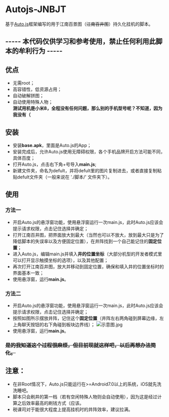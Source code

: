 # Autojs-JNBJT
基于[Auto.js](https://hyb1996.github.io/AutoJs-Docs/#/)框架编写的用于江南百景图（~~江南百井图~~）持久化挂机的脚本。  

## ----- 本代码仅供学习和参考使用，禁止任何利用此脚本的牟利行为 -----

## 优点
+ 无需root；  
+ 高容错性，低资源占用；  
+ 自动破解拼图；  
+ 自动使用特殊人物；  
**测试用机是小米8，全程没有任何问题，那么别的手机型号呢？不知道，因为我没有（**  


## 安装
+ 安装**base.apk**，里面是Auto.js的App；
+ 安装完成后，允许Auto.js使用无障碍权限，各个手机品牌开启方法可能不同，具体百度；
+ 打开Auto.js，点击右下角+号导入**main.js**;
+ 新建文件夹，命名为defult，并将defult里的图片复制进去，或者直接复制粘贴defult文件夹（一般来说在 './脚本/' 文件夹下）。

## 使用
### 方法一
+ 开启Auto.js的悬浮窗功能，使用悬浮窗运行一次main.js，此时Auto.js应该会提示请求权限，点击记住选择并确定；
+ 打开江南百井图，把界面放大到最大（当然也可以不放大，放到最大只是为了降低脚本的失误率以及方便固定位置），在井阵找到一个自己能记住的**固定位置**；
+ 进入Auto.js，编辑main.js并填入**井的位置坐标**（大部分机型的开发者模式里可以打开显示触摸坐标的选项），以及其他配置；
+ 再次打开江南百井图，放大并移动到固定位置，确保和填入井的位置坐标时的界面基本一致；
+ 使用悬浮窗，运行**main.js**。

### 方法二
+ 开启Auto.js的悬浮窗功能，使用悬浮窗运行一次main.js，此时Auto.js应该会提示请求权限，点击记住选择并确定；
+ 按照如图所示摆放井阵，记住这个**固定位置**（井阵左右两角碰到屏幕边缘，左上角聊天按钮的右下角碰到板块边界线）；
![示意图.jpg](https://s1.ax1x.com/2020/09/09/w1CvvT.jpg)
+ 使用悬浮窗，运行**main.js**。
### ~~是的我知道这个过程很麻烦，但目前现就这样吧，以后再想办法简化。~~

## 注意：  
+ 在非Root情况下，Auto.js只能运行在>=Android7.0以上的系统，iOS就先洗洗睡吧。
+ 脚本只会刷井的第一档（若有空闲特殊人物则会自动使用），因为这是经过计算之后效率最高的刷钱方式（应该。
+ 税课司对于能很大程度上提高挂机时的井阵效率，建议拉满。